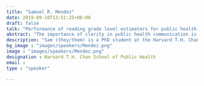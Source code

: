 ```yaml
---
title: "Samuel R. Mendez"
date: 2019-09-10T13:51:25+06:00
draft: false
talk: "Performance of reading grade level estimators for public health communication on Twitter"
abstract: "The importance of clarity in public health communication is clearer than ever amid the ongoing impact of the COVID-19 pandemic. Estimated reading grade level is a prominent metric used to assess clarity of health communication. However, widely used estimators were not designed for health communications or social media specifically. Some estimators like the SMOG are adaptable to short texts, and others like the Flesch-Kincaid formula are usable on short texts without adaptation. However, using these estimators for social media posts in the content area of public requires nontrivial decisions around how to treat acronyms (e.g. COVID-19), treatment names (e.g. Paxlovid), URLs, usernames, sentence fragments, and other medium/domain-specific features. There is a need for empirical data on a relevant use case to illustrate how prominent estimators perform relative to each other, as well as under different methodological decisions within public health (e.g. inclusion “COVID-19” as a single polysyllabic word, compared to excluding it from estimators completely). This project applied 3 prominent reading grade level estimators (SMOG, ARI, and Flesh-Kincaid) to a corpus of Tweets about COVID-19 in 2020 from US state public health agencies prior to the emergency authorization of a vaccine, consisting of text alone or with photo media attachments (n=39825). This project examined to what extent the distributions of each estimator differed from each other under a set of different decisions around how to treat domain- and medium-specific text features. Finally, this project qualitatively described Tweets that had relatively stable reading grade level estimates across estimators, as well as those with extreme variation. This project presents preliminary findings on the amount of variation in the distributions of scores between the 3 estimators under different methodological decisions, as well as implications for the limitations of reading grade level estimators as a means of assessing clarity of public health communication on social media. This project’s results were interpreted in light of utility amid resource and time constraints during a public health emergency. A distribution of reading grade level estimates may prove more useful for public health communicators than an estimate for a single Tweet. Larger health agencies with more technical infrastructure may find it useful to use reading grade level estimators on a comprehensive data set of their Tweets as part of an organizational health literacy assessment. Smaller agencies with less technical infrastructure may benefit more from reviewing a purposive sample of Tweets with a checklist of best practices/guidelines. This project contributes empirical data on the performance of reading grade level estimators for public health agency Tweets. This case of COVID-19 communication provides useful insight into the limitations of reading grade level estimators, and offers practical suggestions for when use of these estimators may be most appropriate."
description: "Sam (they/them) is a PhD student at the Harvard T.H. Chan School of Public Health. Sam's research focuses on bridging natural language processing, media studies, and health literacy to better understand and improve public health communication in today's complex media environment."
bg_image : "images/speakers/Mendez.png"
image : "images/speakers/Mendez.png"
designation : Harvard T.H. Chan School of Public Health
email : 
type : "speaker"

---
```


